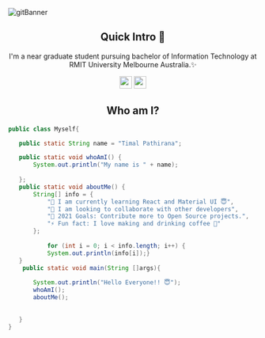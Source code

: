 ![gitBanner](https://user-images.githubusercontent.com/68840709/123083939-f1e37a80-d463-11eb-9ba5-d8818878705c.gif)

<h2 align="center"> Quick Intro 👋</h2>
<p align="center">I'm a near graduate student pursuing bachelor of Information Technology at RMIT University Melbourne Australia.✨ 
</p>
<p align="center"><a href="https://www.linkedin.com/in/timalpathirana/"><img src="https://img.shields.io/badge/linkedin-%230077B5.svg?&style=for-the-badge&logo=linkedin&logoColor=white" height=25></a> <a href="https://www.instagram.com/teexjdm/"><img src="https://img.shields.io/badge/instagram-%23E4405F.svg?&style=for-the-badge&logo=instagram&logoColor=white" height=25></a> 
</p>


<h2 align="center"> Who am I? </h2>

 ```java
 public class Myself{

    public static String name = "Timal Pathirana";

    public static void whoAmI() {
        System.out.println("My name is " + name);
    
    };
    public static void aboutMe() {
        String[] info = {
            "🌱 I am currently learning React and Material UI 😇",
            "👯 I am looking to collaborate with other developers",
            "🥅 2021 Goals: Contribute more to Open Source projects.",
            "⚡ Fun fact: I love making and drinking coffee 🤣"
        };
            
            for (int i = 0; i < info.length; i++) {
            System.out.println(info[i]);}
    }
     public static void main(String []args){
         
        System.out.println("Hello Everyone!! 😇");
        whoAmI();
        aboutMe();
        
        
    }
}
 ``` 
<!-- <p align="center">
 <img src="https://media.giphy.com/media/3ohhwstto53M5eXMOY/giphy.gif" width="300px">
 </p> -->

 
 
 

